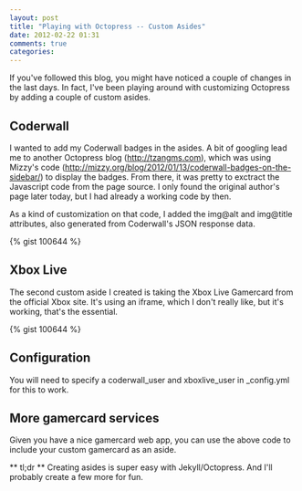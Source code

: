 ```yaml
---
layout: post
title: "Playing with Octopress -- Custom Asides"
date: 2012-02-22 01:31
comments: true
categories: 
---
```


If you've followed this blog, you might have noticed a couple of changes in the last days.
In fact, I've been playing around with customizing Octopress by adding a couple of custom asides.

## Coderwall
I wanted to add my Coderwall badges in the asides. A bit of googling lead me to another Octopress blog (http://tzangms.com), which was using Mizzy's code (http://mizzy.org/blog/2012/01/13/coderwall-badges-on-the-sidebar/) to display the badges. From there, it was pretty to exctract the Javascript code from the page source. I only found the original author's page later today, but I had already a working code by then.

As a kind of customization on that code, I added the img@alt and img@title attributes, also generated from Coderwall's JSON response data.

{% gist 100644 %}

## Xbox Live
The second custom aside I created is taking the Xbox Live Gamercard from the official Xbox site. It's using an iframe, which I don't really like, but it's working, that's the essential.

{% gist 100644 %}

## Configuration
You will need to specify a coderwall_user and xboxlive_user in _config.yml for this to work.

## More gamercard services
Given you have a nice gamercard web app, you can use the above code to include your custom gamercard as an aside.

** tl;dr **
Creating asides is super easy with Jekyll/Octopress. And I'll probably create a few more for fun.

